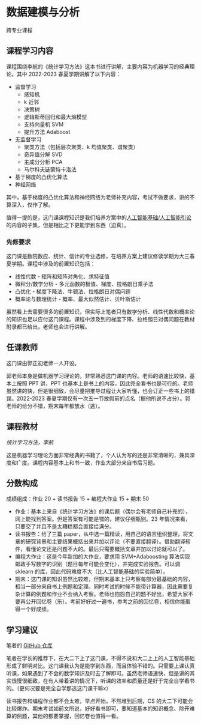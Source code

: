 # 数据建模与分析
<div class="badges">
<span class="badge cross-badge">跨专业课程</span>
</div>

## 课程学习内容

课程围绕李航的《统计学习方法》这本书进行讲解，主要内容为机器学习的经典理论。其中 2022-2023 春夏学期讲解了以下内容：

* 监督学习
    * 感知机
    * k 近邻
    * 决策树
    * 逻辑斯蒂回归和最大熵模型
    * 支持向量机 SVM
    * 提升方法 Adaboost
* 无监督学习
    * 聚类方法（包括层次聚类、k 均值聚类、谱聚类）
    * 奇异值分解 SVD
    * 主成分分析 PCA
    * 马尔科夫链蒙特卡洛法
* 基于梯度的凸优化算法
* 神经网络

其中，基于梯度的凸优化算法和神经网络为老师补充内容，考试不做要求，讲的不算深入，仅作了解。

值得一提的是，这门课课程知识是我们培养方案中的[人工智能基础/人工智能引论](../../major_basic/ai_basic/)的内容的子集，但是相比之下更能学到东西（迫真）。

### 先修要求

这门课是数院数应、统计、信计的专业选修，在培养方案上建议修读学期为大三春夏学期。课程中涉及的前置知识包括：

* 线性代数 - 矩阵和矩阵对角化、求特征值
* 微积分/数学分析 - 多元函数的极值、梯度、拉格朗日乘子法
* 凸优化 - 梯度下降法、牛顿法、拉格朗日对偶问题
* 概率论与数理统计 - 概率、最大似然估计、贝叶斯估计

虽然看上去需要很多的前置知识，但实际上笔者只有数学分析、线性代数和概率论的知识也足以应付这门课程。课程中涉及到的梯度下降、拉格朗日对偶问题在教材附录都已给出，老师也会进行讲解。

## 任课教师

这门课由郭正初老师一人开设。

郭老师本身是做机器学习理论的，非常熟悉这门课的内容。老师的语速比较快，基本上按照 PPT 讲，PPT 也基本上是书上的内容，因此完全看书也是可行的。老师虽然讲的快，但是很细致，会尽量把推导过程让大家听懂，也会订正一些书上的错误。2022-2023 春夏学期仅有一次五一节放假前的点名（据他所说不占分）。郭老师的给分不错，期末每年都放水（逃）。

## 课程教材

*统计学习方法，李航*

这是机器学习理论方面非常经典的书籍了，个人认为写的还是非常清晰的，兼具深度和广度。课程内容基本上和书一致，作业大部分来自书后习题。

## 分数构成

成绩组成：作业 20 + 读书报告 15 + 编程大作业 15 + 期末 50

* 作业：基本上来自《统计学习方法》的课后题（偶尔会有老师自己补充的），网上能找到答案。但是答案有可能是错的，建议仔细甄别。23 年情况来看，只要交了并且不是太糟糕都会直接给满分。
* 读书报告：给了三篇 paper，从中选一篇精读，用自己的语言组织整理，将文章的研究背景和主要结果概括出来并加以评论（不要直接翻译）。借助翻译软件，看懂论文还是问题不大的。最后只需要概括文章并加以讨论就可以了。
* 编程大作业：这是今年新加的大作业，要求用 SVM+Adaboosting 算法实现邮政手写数字的识别（题目每年可能会变化），并完成实验报告。可以调 sklearn 的库，因此代码难度不大（比人工智能基础的实验简单）。
* 期末：这门课的知识虽然比较难，但期末基本上只考察每部分最基础的内容，相当一部分来自书上例题和定理。同时考试的时候不能带计算器，因此需要复杂计算的例题和作业不会纳入考察。老师也抱怨自己的题不好出，希望大家不要再公开回忆卷（乐）。考前好好过一遍书，参考之前的回忆卷，相信你能取得一个好成绩。

## 学习建议

笔者的 [GitHub 仓库](https://github.com/HobbitQia/ZJU-Courses-Resources/tree/master/%E6%95%B0%E6%8D%AE%E5%BB%BA%E6%A8%A1%E4%B8%8E%E5%88%86%E6%9E%90)

笔者在学长的推荐下，在大二下上了这门课，不得不说和大二上上的人工智能基础形成了鲜明对比。这门课我认为是能学到东西，而且体验不错的。只需要上课认真听课，如果遇到了不会的数学知识及时去了解即可。虽然老师语速快，但是讲的其实很慢很细致，在有人带着讲的情况下，听课的效率和质量还是好于完全自学看书的。（更何况要是完全自学那选这门课干嘛x）

读书报告和编程作业都不会太难，早点开始，不然堆到后期，CS 的大二下可能会比较爆炸。期末考试如前文所说，好好看书即可，要知道基本的知识概念、除开难算的例题，其他的都要掌握，回忆卷也值得一看。